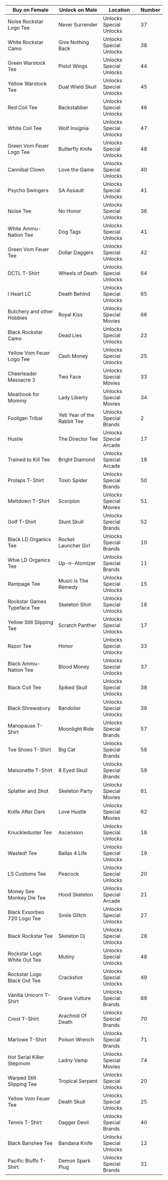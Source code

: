 |       Buy on Female       |       Unlock on Male      |        Location        |Number|
|---------------------------|---------------------------|------------------------|------|
|  Noise Rockstar Logo Tee  |      Never Surrender      | Unlocks Special Unlocks|  37  |
|    White Rockstar Camo    |     Give Nothing Back     | Unlocks Special Unlocks|  38  |
|     Green Warstock Tee    |        Pistol Wings       | Unlocks Special Unlocks|  44  |
|    Yellow Warstock Tee    |      Dual Wield Skull     | Unlocks Special Unlocks|  45  |
|        Red Coil Tee       |        Backstabber        | Unlocks Special Unlocks|  46  |
|       White Coil Tee      |       Wolf Insignia       | Unlocks Special Unlocks|  47  |
|  Green Vom Feuer Logo Tee |      Butterfly Knife      | Unlocks Special Unlocks|  48  |
|       Cannibal Clown      |        Love the Game      | Unlocks Special Unlocks|   40 |
|      Psycho Swingers      |         SA Assault        | Unlocks Special Unlocks|   41 |
|         Noise Tee         |          No Honor         | Unlocks Special Unlocks|  36  |
|   White Ammu-Nation Tee   |          Dog Tags         | Unlocks Special Unlocks|  41  |
|    Green Vom Feuer Tee    |       Dollar Daggers      | Unlocks Special Unlocks|  42  |
|        DCTL T-Shirt       |      Wheels of Death      | Unlocks Special Unlocks|  64  |
|         I Heart LC        |        Death Behind       | Unlocks Special Unlocks|  65  |
| Butchery and other Hobbies|         Royal Kiss        | Unlocks Special Movies |  66  |
|    Black Rockstar Camo    |         Dead Lies         | Unlocks Special Unlocks|  22  |
| Yellow Vom Feuer Logo Tee |         Cash Money        | Unlocks Special Unlocks|  25  |
|   Cheerleader Massacre 3  |          Two Face         | Unlocks Special Movies |  33  |
|     Meathook for Mommy    |        Lady Liberty       | Unlocks Special Movies |  34  |
|      Fooligan Tribal      |Yeti Year of the Rabbit Tee| Unlocks Special Brands |   2  |
|           Hustle          |      The Director Tee     | Unlocks Special Arcade |  17  |
|    Trained to Kill Tee    |       Bright Diamond      | Unlocks Special Arcade |  18  |
|      Prolaps T-Shirt      |        Toxic Spider       | Unlocks Special Brands |  50  |
|      Meltdown T-Shirt     |          Scorpion         | Unlocks Special Movies |  51  |
|        Golf T-Shirt       |        Stunt Skull        | Unlocks Special Brands |  52  |
|   Black LD Organics Tee   |    Rocket Launcher Girl   | Unlocks Special Brands |   10 |
|    Whie LD Organics Tee   |        Up-n-Atomizer      | Unlocks Special Brands |   11 |
|        Rampage Tee        |     Music is The Remedy   | Unlocks Special Unlocks|   15 |
|Rockstar Games Typeface Tee|        Skeleton Shot      | Unlocks Special Unlocks|   16 |
| Yellow Still Slipping Tee |       Scratch Panther     | Unlocks Special Unlocks|   17 |
|         Razor Tee         |            Honor          | Unlocks Special Unlocks|   33 |
|   Black Ammu-Nation Tee   |         Blood Money       | Unlocks Special Unlocks|   37 |
|       Black Coil Tee      |        Spiked Skull       | Unlocks Special Unlocks|   38 |
|      Black Shrewsbury     |          Bandolier        | Unlocks Special Unlocks|   39 |
|     Manopause T-Shirt     |       Moonlight Ride      | Unlocks Special Brands |   57 |
|     Toe Shoes T-Shirt     |           Big Cat         | Unlocks Special Brands |   58 |
|     Maisonette T-Shirt    |        8 Eyed Skull       | Unlocks Special Brands |   59 |
|     Splatter and Shot     |       Skeleton Party      | Unlocks Special Movies |   61 |
|      Knife After Dark     |         Love Hustle       | Unlocks Special Movies |   62 |
|     Knuckleduster Tee     |          Ascension        | Unlocks Special Unlocks|   18 |
|        Wasted! Tee        |        Ballas 4 Life      | Unlocks Special Unlocks|   19 |
|       LS Customs Tee      |           Peacock         | Unlocks Special Unlocks|   20 |
|  Money See Monkey Die Tee |        Hood Skeleton      | Unlocks Special Arcade |   21 |
|Black Exsorbeo 720 Logo Tee|        Smile Glitch       | Unlocks Special Unlocks|   27 |
|     Black Rockstar Tee    |         Skeleton Dj       | Unlocks Special Unlocks|   28 |
|Rockstar Logo White Out Tee|           Mutiny          | Unlocks Special Unlocks|   48 |
|Rockstar Logo Black Out Tee|          Crackshot        | Unlocks Special Unlocks|   49 |
|  Vanilla Unicorn T-Shirt  |        Grave Vulture      |  Unlocks Special Brands|   69 |
|       Crest T-Shirt       |      Arachnid Of Death    |  Unlocks Special Brands|   70 |
|      Marlowe T-Shirt      |        Poison Wrench      |  Unlocks Special Brands|   71 |
| Hot Serial Killer Stepmom |         Ladny Vamp        |  Unlocks Special Movies|   74 |
| Warped Still Slipping Tee |      Tropical Serpent     | Unlocks Special Unlocks|  20  |
|    Yellow Vom Feuer Tee   |        Death Skull        | Unlocks Special Unlocks|  25  |
|       Tennis T-Shirt      |        Dagger Devil       | Unlocks Special Brands |  40  |
|     Black Banshee Tee     |        Bandana Knife      | Unlocks Special Unlocks|   12 |
|   Pacific Bluffs T-Shirt  |      Demon Spark Plug     |  Unlocks Special Brands|   31 |